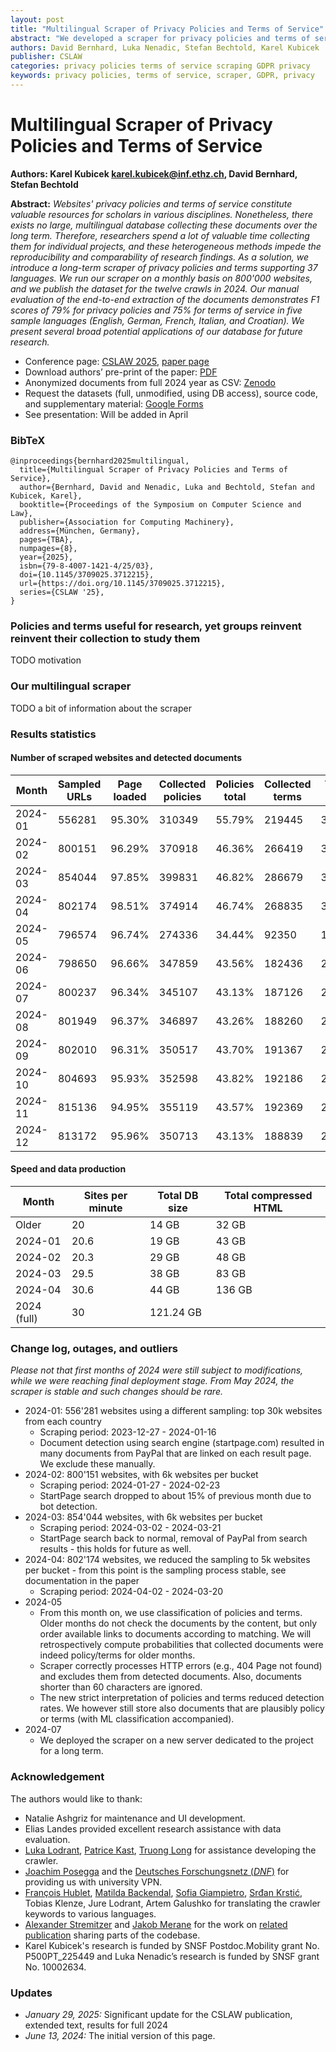 ```yaml
---
layout: post
title: "Multilingual Scraper of Privacy Policies and Terms of Service"
abstract: "We developed a scraper for privacy policies and terms of service, designed for long-term data collection over a multiple-year period. This scraper supports 37 languages, addressing the systematic understudy of non-English websites. We crawl nearly 1 million websites monthly, sampled from various countries and popularity ranks using the Chrome UX Report list, which closely represents real user behavior and reduces sampling bias. This project provides an unprecedented dataset for empirical research in privacy policies and terms of service, enabling comprehensive studies of legal documents across different languages and regions."
authors: David Bernhard, Luka Nenadic, Stefan Bechtold, Karel Kubicek
publisher: CSLAW
categories: privacy policies terms of service scraping GDPR privacy
keywords: privacy policies, terms of service, scraper, GDPR, privacy
---
```


# Multilingual Scraper of Privacy Policies and Terms of Service

**Authors: Karel Kubicek <karel.kubicek@inf.ethz.ch>, David Bernhard, Stefan Bechtold**

**Abstract:** *Websites' privacy policies and terms of service constitute valuable resources for scholars in various disciplines. Nonetheless, there exists no large, multilingual database collecting these documents over the long term. Therefore, researchers spend a lot of valuable time collecting them for individual projects, and these heterogeneous methods impede the reproducibility and comparability of research findings. As a solution, we introduce a long-term scraper of privacy policies and terms supporting 37 languages. We run our scraper on a monthly basis on 800'000 websites, and we publish the dataset for the twelve crawls in 2024. Our manual evaluation of the end-to-end extraction of the documents demonstrates F1 scores of 79% for privacy policies and 75% for terms of service in five sample languages (English, German, French, Italian, and Croatian). We present several broad potential applications of our database for future research.*

* Conference page: [CSLAW 2025](https://computersciencelaw.org/2025/), [paper page](https://doi.org/10.1145/3709025.3712215)
* Download authors’ pre-print of the paper: [PDF](https://karelkubicek.github.io/assets/pdf/Multilingual_Scraper_of_Privacy_Policies_and_Terms_of_Service.pdf)
* Anonymized documents from full 2024 year as CSV: [Zenodo](https://doi.org/10.5281/zenodo.14562039)
* Request the datasets (full, unmodified, using DB access), source code, and supplementary material: [Google Forms](https://forms.gle/o4QWGW5pSqPqBMEs5)
* See presentation: Will be added in April

### BibTeX

```
@inproceedings{bernhard2025multilingual,
  title={Multilingual Scraper of Privacy Policies and Terms of Service},
  author={Bernhard, David and Nenadic, Luka and Bechtold, Stefan and Kubicek, Karel},
  booktitle={Proceedings of the Symposium on Computer Science and Law},
  publisher={Association for Computing Machinery},
  address={München, Germany},
  pages={TBA},
  numpages={8},
  year={2025},
  isbn={79-8-4007-1421-4/25/03},
  doi={10.1145/3709025.3712215},
  url={https://doi.org/10.1145/3709025.3712215},
  series={CSLAW '25},
}
```

### Policies and terms useful for research, yet groups reinvent reinvent their collection to study them

TODO motivation

### Our multilingual scraper

TODO a bit of information about the scraper

### Results statistics

#### Number of scraped websites and detected documents

| Month   | Sampled URLs | Page loaded | Collected policies | Policies total | Collected terms | Terms total |
|---------|--------------|-------------|--------------------|----------------|-----------------|-------------|
| 2024-01 |       556281 |  95.30%     |             310349 |         55.79% |          219445 |      39.82% |
| 2024-02 |       800151 |  96.29%     |             370918 |         46.36% |          266419 |      33.60% |
| 2024-03 |       854044 |  97.85%     |             399831 |         46.82% |          286679 |      33.95% |
| 2024-04 |       802174 |  98.51%     |             374914 |         46.74% |          268835 |      33.51% |
| 2024-05 |       796574 |  96.74%     |             274336 |         34.44% |           92350 |      11.46% |
| 2024-06 |       798650 |  96.66%     |             347859 |         43.56% |          182436 |      22.54% |
| 2024-07 |       800237 |  96.34%     |             345107 |         43.13% |          187126 |      23.06% |
| 2024-08 |       801949 |  96.37%     |             346897 |         43.26% |          188260 |      23.14% |
| 2024-09 |       802010 |  96.31%     |             350517 |         43.70% |          191367 |      23.50% |
| 2024-10 |       804693 |  95.93%     |             352598 |         43.82% |          192186 |      23.51% |
| 2024-11 |       815136 |  94.95%     |             355119 |         43.57% |          192369 |      23.21% |
| 2024-12 |       813172 |  95.96%     |             350713 |         43.13% |          188839 |      22.81% |

#### Speed and data production

| Month     | Sites per minute  | Total DB size     | Total compressed HTML    |
|---    |---    |---    |---    |
| Older     | 20    | 14 GB     | 32 GB     |
| 2024-01   | 20.6  | 19 GB     | 43 GB     |
| 2024-02   | 20.3  | 29 GB     | 48 GB     |
| 2024-03   | 29.5  | 38 GB     | 83 GB     |
| 2024-04   | 30.6  | 44 GB     | 136 GB    |
| 2024 (full) | 30  | 121.24 GB  |   |

### Change log, outages, and outliers

*Please not that first months of 2024 were still subject to modifications, while we were reaching final deployment stage. From May 2024, the scraper is stable and such changes should be rare.*

* 2024-01: 556'281 websites using a different sampling: top 30k websites from each country
  - Scraping period: 2023-12-27 - 2024-01-16
  - Document detection using search engine (startpage.com) resulted in many documents from PayPal that are linked on each result page. We exclude these manually.
* 2024-02: 800'151 websites, with 6k websites per bucket
  - Scraping period: 2024-01-27 - 2024-02-23
  - StartPage search dropped to about 15% of previous month due to bot detection.
* 2024-03: 854'044 websites, with 6k websites per bucket
  - Scraping period: 2024-03-02 - 2024-03-21
  - StartPage search back to normal, removal of PayPal from search results - this holds for future as well.
* 2024-04: 802'174 websites, we reduced the sampling to 5k websites per bucket - from this point is the sampling process stable, see documentation in the paper
  - Scraping period: 2024-04-02 - 2024-03-20
* 2024-05
  - From this month on, we use classification of policies and terms. Older months do not check the documents by the content, but only order available links to documents according to matching. We will retrospectively compute probabilities that collected documents were indeed policy/terms for older months.
  - Scraper correctly processes HTTP errors (e.g., 404 Page not found) and excludes them from detected documents. Also, documents shorter than 60 characters are ignored.
  - The new strict interpretation of policies and terms reduced detection rates. We however still store also documents that are plausibly policy or terms (with ML classification accompanied).
* 2024-07
  - We deployed the scraper on a new server dedicated to the project for a long term.

### Acknowledgement

The authors would like to thank:

* Natalie Ashgriz for maintenance and UI development.
* Elias Landes provided excellent research assistance with data evaluation.
* [Luka Lodrant](https://www.research-collection.ethz.ch/handle/20.500.11850/534764),  [Patrice Kast](https://karelkubicek.github.io/assets/pdf/Patrice_Kast_Automating_website_registration_for_GDPR_compliance_analysis_signed.pdf), [Truong Long](https://karelkubicek.github.io/assets/pdf/Truong_Hoang_Long_BSc_Thesis_Privacy_Observatory.pdf) for assistance developing the crawler.
* [Joachim Posegga](https://www.sec.uni-passau.de/en/team/prof-dr-joachim-posegga/) and the [Deutsches Forschungsnetz (*DNF*)](https://www.dfn.de/) for providing us with university VPN.
* [François Hublet](https://hblt.eu/), [Matilda Backendal](https://mbackendal.github.io/), [Sofia Giampietro](https://inf.ethz.ch/people/people-atoz/person-detail.Mjc3Nzg2.TGlzdC8zMDQsLTIxNDE4MTU0NjA=.html), [Srđan Krstić](https://krledmno1.github.io/), Tobias Klenze, Jure Lodrant, Artem Galushko for translating the crawler keywords to various languages.
* [Alexander Stremitzer](https://lawecon.ethz.ch/group/professors/stremitzer.html) and [Jakob Merane](https://lawecon.ethz.ch/group/scientific-team/merane.html) for the work on [related publication](post/reg-www) sharing parts of the codebase.
* Karel Kubicek's research is funded by SNSF Postdoc.Mobility grant No. P500PT_225449 and Luka Nenadic’s research is funded by SNSF grant No. 10002634.


### Updates

* *January 29, 2025:* Significant update for the CSLAW publication, extended text, results for full 2024
* *June 13, 2024:* The initial version of this page.
